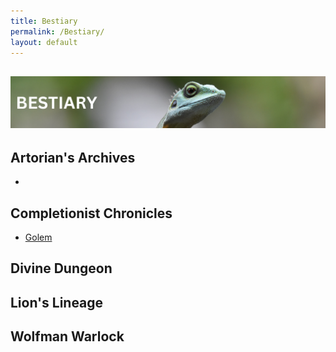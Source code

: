 ```yaml
---
title: Bestiary
permalink: /Bestiary/
layout: default
---
```

![bestiary](images/banners/bestiary.png)
---


## Artorian's Archives
- 


## Completionist Chronicles
- [Golem](_Bestiary/Golem.md)

## Divine Dungeon

## Lion's Lineage

## Wolfman Warlock